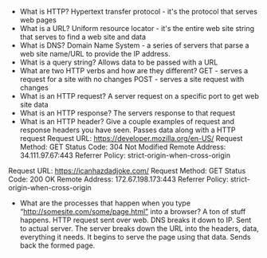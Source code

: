 - What is HTTP?
Hypertext transfer protocol - it's the protocol that serves web pages
- What is a URL?
Uniform resource locator - it's the entire web site string that serves to find a web site and data
- What is DNS?
Domain Name System - a series of servers that parse a web site name/URL to provide the IP address.
- What is a query string?
Allows data to be passed with a URL
- What are two HTTP verbs and how are they different?
GET - serves a request for a site with no changes
POST - serves a site request with changes
- What is an HTTP request?
A server request on a specific port to get web site data
- What is an HTTP response?
The servers response to that request
- What is an HTTP header? Give a couple examples of request and response headers you have seen.
Passes data along with a HTTP request
Request URL:
https://developer.mozilla.org/en-US/
Request Method:
GET
Status Code:
304 Not Modified
Remote Address:
34.111.97.67:443
Referrer Policy:
strict-origin-when-cross-origin

Request URL:
https://icanhazdadjoke.com/
Request Method:
GET
Status Code:
200 OK
Remote Address:
172.67.198.173:443
Referrer Policy:
strict-origin-when-cross-origin

- What are the processes that happen when you type “http://somesite.com/some/page.html” into a browser?
A ton of stuff happens. HTTP request sent over web. DNS breaks it down to IP. Sent to actual server. The server breaks down the URL into the headers, data, everything it needs. It begins to serve the page using that data. Sends back the formed page.
